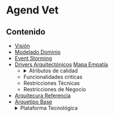 # Agend Vet

## Contenido

- [Visión](Visión.md)
- [Modelado Dominio](https://app.diagrams.net/#G1biPMACpC6PVnlxnaMcAy8FE57Oh2dilD)
-  [Event Storming](https://miro.com/welcomeonboard/ZEd3eGF0eE5MMGVFUERTWmJQcHBMYlhjeGtORURWR0dtM2xmZTdXQXRmVUIyeWFCbGNkSThKSlh3OVZSdGVHd3wzNDU4NzY0NTIxMzE3NDc4MTA4?share_link_id=636179094326)
- [Drivers Arquitectónicos](Drivers-Arquitectónicos.md)
    [Mapa Empatía](https://docs.google.com/spreadsheets/d/1S_FjFUqPp5lyossS7RIULytX8pctjinT/edit?usp=sharing&ouid=100818533910801106935&rtpof=true&sd=true)
  - <details><summary>Atributos de calidad</summary>
        1. Priorización de atributos<Br>
        2. Características<Br>
        3. Escenarios de calidad</details>
  - Funcionalidades critícas
  - Restricciones Técnicas
  - Restricciones de Negocio
- [Arquitecura Referencia](Arquitectura-Referencia.md)
- [Arquetipo Base](Arquetipo-Base.md)
	<details><summary>Plataforma Tecnológica</summary>
        
